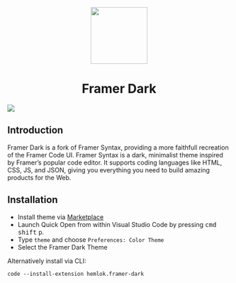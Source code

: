 <p align="center">
  <img src="https://946663360620-us-east-1-static-files.s3.amazonaws.com/syntax/logo.png" width="128" height="128"/>
</p>
<h1 align="center">Framer Dark</h1>

<img src="https://user-images.githubusercontent.com/9043345/41627026-7b1dc154-7416-11e8-95a9-965ad29a72c1.jpg" />

## Introduction

Framer Dark is a fork of Framer Syntax, providing a more faithfull recreation of the Framer Code UI. Framer Syntax is a dark, minimalist theme inspired by Framer’s popular code editor. It supports coding languages like HTML, CSS, JS, and JSON, giving you everything you need to build amazing products for the Web.

## Installation

- Install theme via [Marketplace](https://marketplace.visualstudio.com/items?itemName=Framer.framer-syntax)
- Launch Quick Open from within Visual Studio Code by pressing <kbd>cmd</kbd> <kbd>shift</kbd> <kbd>p</kbd>.
- Type `theme` and choose `Preferences: Color Theme`
- Select the Framer Dark Theme

Alternatively install via CLI:

```
code --install-extension hemlok.framer-dark
```

